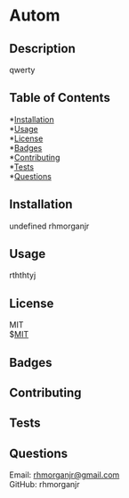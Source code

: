 # Autom

  ## Description
  qwerty


  ## Table of Contents
  *[Installation](#installation)  
  *[Usage](#usage)  
  *[License](#license)  
  *[Badges](#badges)  
  *[Contributing](#contributing)  
  *[Tests](#tests)  
  *[Questions](#questions)  


  ## Installation
  undefined
  rhmorganjr


  ## Usage
  rththtyj


  ## License
  MIT  
  $[MIT](https://opensource.org/licenses/MIT)



  ## Badges


  ## Contributing


  ## Tests


  ## Questions
  Email: rhmorganjr@gmail.com  
  GitHub: rhmorganjr  

  
